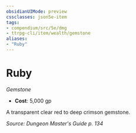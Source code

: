 ```yaml
---
obsidianUIMode: preview
cssclasses: json5e-item
tags:
- compendium/src/5e/dmg
- ttrpg-cli/item/wealth/gemstone
aliases: 
- "Ruby"
---
```

# Ruby
*Gemstone*  

- **Cost**: 5,000 gp

A transparent clear red to deep crimson gemstone.

*Source: Dungeon Master's Guide p. 134*